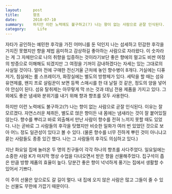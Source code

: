 ```yaml
---
layout:     post
title:      향초
date:       2018-07-10
summary:    하지만 이런 노력에도 불구하고(?) 나는 향이 없는 사람으로 곧잘 인식된다. 이유는 잘 모르겠다. 자연스러운 체취든, 별도로 얹은 향이든 내 몸에는 냄새라는 것이 잘 붙어있질 않는다. 향수를 뿌리고 바로 외출해서 만난 사람이 향수를 전혀 느끼지 못할 때도 있었다. 나는 곧바로 그 사람들의 후각을 탓했지만 비슷한 일화가 여러 번 있었던 것으로 보아 어느 정도 일관성이 있다고 볼 수 있다. (물론 향수를 너무 진하게 뿌린 것이 아니냐고 묻는 사람들도 종종 있긴 했다. 나는 그 사람들의 후각도 의심하고 있다.)
category:	  Life
---
```


자타가 공인하는 예민한 후각을 가진 어머니를 둔 덕인지 나는 섬세하고 민감한 후각을 가지진 못했지만 향을 제법 음미하고 감상하길 좋아하는 사람으로 자라왔다. 이 숫자라는 게 그 자체만으로 나의 취향을 입증하는 것이라기보단 좋은 향에의 멀고도 비싼 여정의 방증으로 이해해도 되겠지만 그 여정을 기꺼이 감내하겠다는 자세는 있는 그대로의 사실일 것이다. 얼마 전에 구매한 전신거울 근처에 놓인 향수병이 8개다. 거실에는 디퓨저가, 침실에는 룸 스프레이가, 화장실에는 별도의 방향제가 있다. 세탁을 할 때는 섬유유연제를, 왠지 프로 살림꾼이 보면 등짝 스매시를 한 대 날릴 것 같은, 정도의 양을 넣어야 안심이 된다. 섬유 탈취제는 아무렇게 막 쓰는 것과 데님 전용 제품을 가지고 있다. 그 외에도 좋은 냄새와 분위기를 내기 위해 향과 향초를 모두 사용한다.

하지만 이런 노력에도 불구하고(?) 나는 향이 없는 사람으로 곧잘 인식된다. 이유는 잘 모르겠다. 자연스러운 체취든, 별도로 얹은 향이든 내 몸에는 냄새라는 것이 잘 붙어있질 않는다. 향수를 뿌리고 바로 외출해서 만난 사람이 향수를 전혀 느끼지 못할 때도 있었다. 나는 곧바로 그 사람들의 후각을 탓했지만 비슷한 일화가 여러 번 있었던 것으로 보아 어느 정도 일관성이 있다고 볼 수 있다. (물론 향수를 너무 진하게 뿌린 것이 아니냐고 묻는 사람들도 종종 있긴 했다. 나는 그 사람들의 후각도 의심하고 있다.)

지난 화요일 집에 놀러온 두 명의 친구들이 각각 하나의 향초를 사다주었다. 일요일에는 소중한 사람 K가 마지막 명상 수업을 다녀오면서 받은 향을 선물해주었다. 집구석이 좁은 만큼 방향 제품의 효율이 높다. 당분간 좋은 향이 넉넉하게 풍기는 집에서 생활할 수 있어서 기쁘다.

이 주의 선물은 앞으로도 갈 길이 멀다. 내 집에 오지 않은 사람은 많고 그들이 줄 수 있는 선물도 무한에 가깝기 때문이다.
